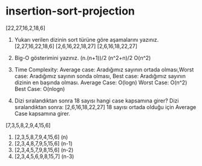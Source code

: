 # insertion-sort-projection
[22,27,16,2,18,6]

1. Yukarı verilen dizinin sort türüne göre aşamalarını yazınız.
[2,27,16,22,18,6]
[2,6,16,22,18,27]
[2,6,16,18,22,27]

2. Big-O gösterimini yazınız.
(n.(n+1))/2
(n^2+n)/2
O(n^2)

3. Time Complexity: Average case: Aradığımız sayının ortada olması,Worst case: Aradığımız sayının sonda olması, Best case: Aradığımız sayının dizinin en başında olması.
Average Case: O(logn)
Worst Case: O(n^2)
Best Case: O(nlogn)

4. Dizi sıralandıktan sonra 18 sayısı hangi case kapsamına girer?
Dizi sıralandıktan sonra: [2,6,16,18,22,27]
18 sayısı ortada olduğu için Average Case kapsamına girer.

[7,3,5,8,2,9,4,15,6]
1. [2,3,5,8,7,9,4,15,6] (n)
2. [2,3,4,8,7,9,5,15,6] (n-1)
3. [2,3,4,5,7,9,8,15,6] (n-2)
4. [2,3,4,5,6,9,8,15,7] (n-3)
